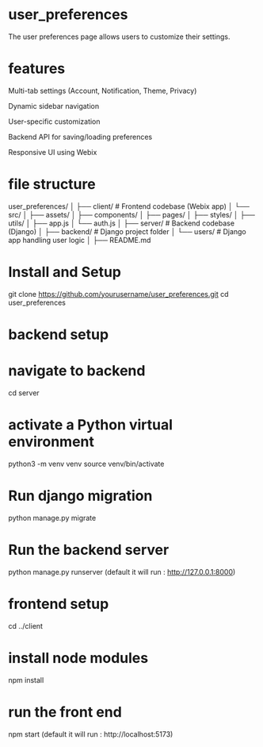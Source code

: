 # user_preferences

The user preferences page allows users to customize their settings.

# features

Multi-tab settings (Account, Notification, Theme, Privacy)

Dynamic sidebar navigation

User-specific customization

Backend API for saving/loading preferences

Responsive UI using Webix

# file structure
user_preferences/
│
├── client/                  # Frontend codebase (Webix app)
│   └── src/
│       ├── assets/
│       ├── components/
│       ├── pages/
│       ├── styles/
│       ├── utils/
│       ├── app.js
│       └── auth.js
│
├── server/                  # Backend codebase (Django)
│   ├── backend/             # Django project folder
│   └── users/               # Django app handling user logic
│
├── README.md

# Install and Setup
git clone https://github.com/yourusername/user_preferences.git
cd user_preferences

# backend setup

# navigate to backend
cd server

# activate a Python virtual environment
python3 -m venv venv
source venv/bin/activate    

# Run django migration
python manage.py migrate

# Run the backend server
python manage.py runserver
(default it will run : http://127.0.0.1:8000)

# frontend setup
cd ../client

# install node modules
npm install

# run the front end
npm start
(default it will run : http://localhost:5173)


